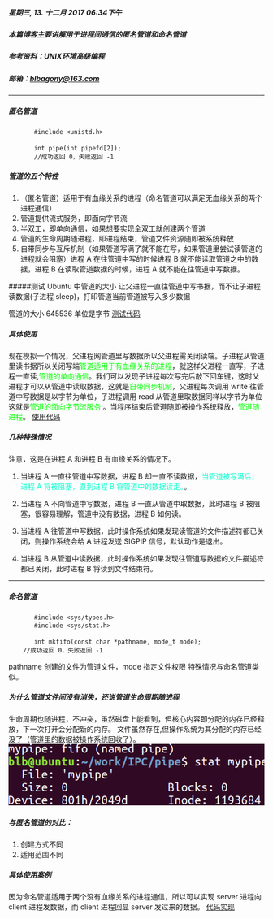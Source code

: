 ##### 星期三, 13. 十二月 2017 06:34下午 
##### 本篇博客主要讲解用于进程间通信的匿名管道和命名管道
##### 参考资料：UNIX环境高级编程
##### 邮箱：blbagony@163.com

---
##### 匿名管道
```
       #include <unistd.h>

       int pipe(int pipefd[2]);
       //成功返回 0，失败返回 -1
```
##### 管道的五个特性
1. （匿名管道）适用于有血缘关系的进程（命名管道可以满足无血缘关系的两个进程通信）
2. 管道提供流式服务，即面向字节流
3. 半双工，即单向通信，如果想要实现全双工就创建两个管道
4. 管道的生命周期随进程，即进程结束，管道文件资源随即被系统释放
5. 自带同步与互斥机制（如果管道写满了就不能在写，如果管道里尝试读管道的进程就会阻塞）进程 A 在往管道中写的时候进程 B 就不能读取管道之中的数据，进程 B 在读取管道数据的时候，进程 A 就不能在往管道中写数据。

#####测试 Ubuntu 中管道的大小
让父进程一直往管道中写书据，而不让子进程读数据(子进程 sleep)，打印管道当前管道被写入多少数据

管道的大小 645536 单位是字节
[测试代码](https://github.com/Jastry/Blog/tree/master/IPC/pipe)


##### 具体使用
现在模拟一个情况，父进程网管道里写数据所以父进程需关闭读端。子进程从管道里读书据所以关闭写端<font color = #00ff>管道适用于有血缘关系的进程</font>，就这样父进程一直写，子进程一直读,<font color = #00ff>管道的单向通信</font>。我们可以发现子进程每次写完后敲下回车键，这时父进程才可以从管道中读取数据，这就是<font color = #00ff>自带同步机制</font>，父进程每次调用 write 往管道中写数据是以字节为单位，子进程调用 read 从管道里取数据同样以字节为单位这就是<font color = #00ff>管道的面向字节流服务</font> 。当程序结束后管道随即被操作系统释放，<font color = #00ff>管道随进程</font>。
[使用代码](https://github.com/Jastry/Blog/tree/master/IPC/pipe)

##### 几种特殊情况
注意，这是在进程 A 和进程 B 有血缘关系的情况下。
1. 当进程 A 一直往管道中写数据，进程 B 却一直不读数据，<font color = #00ffcc>当管道被写满后，进程 A 将被阻塞，直到进程 B 将管道中的数据读走。</font>。

2. 当进程 A 不向管道中写数据，进程 B 一直从管道中取数据，此时进程 B 被阻塞，很容易理解，管道中没有数据，进程 B 如何读。

3. 当进程 A 往管道中写数据，此时操作系统如果发现读管道的文件描述符都已关闭，则操作系统会给 A 进程发送 SIGPIP 信号，默认动作是退出。

4. 当进程 B 从管道中读数据，此时操作系统如果发现往管道写数据的文件描述符都已关闭，此时进程 B 将读到文件结束符。


---
##### 命名管道
```
       #include <sys/types.h>
       #include <sys/stat.h>

       int mkfifo(const char *pathname, mode_t mode);
	//成功返回 0，失败返回 -1 
```
pathname 创建的文件为管道文件，mode 指定文件权限
特殊情况与命名管道类似。

##### 为什么管道文件间没有消失，还说管道生命周期随进程
生命周期也随进程，不冲突，虽然磁盘上能看到，但核心内容即分配的内存已经释放，下一次打开会分配新的内存。
文件虽然存在,但操作系统为其分配的内存已经没了（管道里的数据被操作系统回收了）。
![](imgs/20171215-115156.png)

##### 与匿名管道的对比：
1. 创建方式不同
2. 适用范围不同
##### 具体使用案例
因为命名管道适用于两个没有血缘关系的进程通信，所以可以实现 server 进程向 client 进程发数据，而 client 进程回显 server 发过来的数据。 
[代码实现](https://github.com/Jastry/Blog/tree/master/IPC/pipe)
